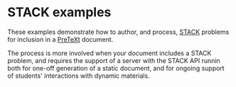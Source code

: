 # STACK examples

These examples demonstrate how to author, and process, [STACK](https://stack-assessment.org/) problems for inclusion in a [PreTeXt](https://pretextbook.org) document.

The process is more involved when your document includes a STACK problem, and requires the support of a server with the STACK API runnin both for one-off generation of a static document, and for ongoing support of students' interactions with dynamic materials.



